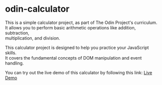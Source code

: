 # odin-calculator

This is a simple calculator project, as part of The Odin Project's curriculum.  
It allows you to perform basic arithmetic operations like addition, subtraction,  
multiplication, and division.

This calculator project is designed to help you practice your JavaScript skills.  
It covers the fundamental concepts of DOM manipulation and event handling.

You can try out the live demo of this calculator by following this link:
[Live Demo](https://wnnow.github.io/odin-calculator/)
